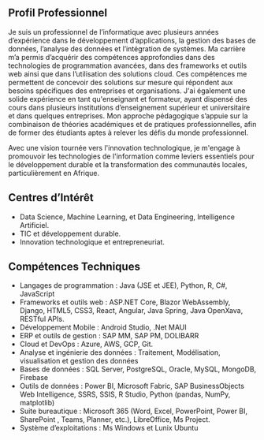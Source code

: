## Profil Professionnel

Je suis un professionnel de l’informatique avec plusieurs années d’expérience dans le développement d’applications, la gestion des bases de données, l’analyse des données et l’intégration de systèmes. 
Ma carrière m’a permis d’acquérir des compétences approfondies dans des technologies de programmation avancées, dans des frameworks et outils web ainsi que dans l’utilisation des solutions cloud. Ces compétences me permettent de concevoir des solutions sur mesure qui répondent aux besoins spécifiques des entreprises et organisations.
J'ai également une solide expérience en tant qu'enseignant et formateur, ayant dispensé des cours dans plusieurs institutions d’enseignement supérieur et universitaire et dans quelques entreprises. Mon approche pédagogique s’appuie sur la combinaison de théories académiques et de pratiques professionnelles, afin de former des étudiants aptes à relever les défis du monde professionnel.

Avec une vision tournée vers l'innovation technologique, je m'engage à promouvoir les technologies de l'information comme leviers essentiels pour le développement durable et la transformation des communautés locales, particulièrement en Afrique.

## Centres d’Intérêt

  - Data Science, Machine Learning, et Data Engineering, Intelligence Artificiel.
  - TIC et développement durable.
  - Innovation technologique et entrepreneuriat.
## Compétences Techniques
-	Langages de programmation : Java (JSE et JEE), Python, R, C#, JavaScript
-	Frameworks et outils web : ASP.NET Core, Blazor WebAssembly, Django, HTML5, CSS3, React, Angular, Java Spring, Java OpenXava, RESTful APIs.
-	Développement Mobile : Android Studio, .Net MAUI
-	ERP et outils de gestion : SAP MM, SAP PM, DOLIBARR
-	Cloud et DevOps : Azure, AWS, GCP, Git.
-	Analyse et ingénierie des données : Traitement, Modélisation, visualisation et gestion des données
-	Bases de données : SQL Server, PostgreSQL, Oracle, MySQL, MongoDB, Firebase
-	Outils de données : Power BI, Microsoft Fabric, SAP BusinessObjects Web Intelligence, SSRS, SSIS, R Studio, Python (pandas, NumPy, matplotlib)
-	Suite bureautique : Microsoft 365 (Word, Excel, PowerPoint, Power BI, SharePoint , Teams, Planner, etc.), LibreOffice, Ms Project.
-	Système d’exploitations : Ms Windows et Lunix Ubuntu
